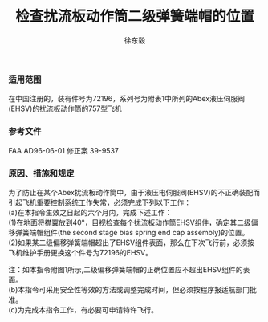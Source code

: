 ﻿---
amendno: 39-1611  
cadno: CAD1996-B757-05  
title: 检查扰流板动作筒二级弹簧端帽的位置  
publishdate: 1996-04-15  
effdate: 1996-04-16  
acmodels: ["B757"]  
tags: []  
engs: []  
pns: ["72196"]  
mfrs: ["BOEING"]  
admins: 西南管理局  
author: 徐东毅  
---
  
### 适用范围  
在中国注册的，装有件号为72196，系列号为附表1中所列的Abex液压伺服阀(EHSV)的扰流板动作筒的757型飞机  
  
<!--more-->  
### 参考文件  
  FAA AD96-06-01  修正案 39-9537  
  
### 原因、措施和规定  

  为了防止在某个Abex扰流板动作筒中，由于液压电伺服阀(EHSV)的不正确装配而引起飞机重要控制系统工作失常，必须完成下列以下工作：  
  (a)在本指令生效之日起的六个月内，完成下述工作：  
  (1)在地面将襟翼放到40°，目视检查每个扰流板动作筒EHSV组件，确定其二级偏移弹簧端帽组件(the second stage bias spring end cap assembly)的位置。  
  (2)如果某二级偏移弹簧端帽超出了EHSV组件表面，那么在下次飞行前，必须按飞机维护手册更换这个件号为72196的EHSV。  
  
  注：如本指令附图1所示,二级偏移弹簧端帽的正确位置应不超出EHSV组件的表面。  
  (b)本指令可采用安全性等效的方法或调整完成时间，但必须按程序报适航部门批准。  
  (c)为完成本指令工作，有必要可申请特许飞行。  
  
